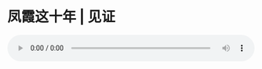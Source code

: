 # 凤霞这十年 | 见证

<audio style="width: 100%;" preload="false" controls controlslist="nodownload"><source src="https://file.simai.life/audio/mp3/2020/200119_003.mp3" type="audio/mpeg">Your browser does not support the audio element.</audio>


